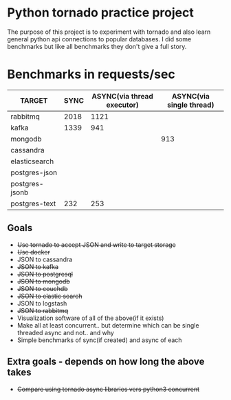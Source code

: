 # Python tornado practice project

The purpose of this project is to experiment with tornado
and also learn general python api connections to popular databases.
I did some benchmarks but like all benchmarks they don't give a full story.

# Benchmarks in requests/sec

| TARGET | SYNC  | ASYNC(via thread executor)  | ASYNC(via single thread)
|---|---|---|---|
| rabbitmq  | 2018  | 1121  | |
| kafka  | 1339  | 941  | |
| mongodb  |   |   |913 |
| cassandra  |   |   | |
| elasticsearch  |   |   | |
| postgres-json | | | |
| postgres-jsonb | | | |
| postgres-text | 232 | 253 | |

## Goals
* ~~Use tornado to accept JSON and write to target storage~~
* ~~Use docker~~
* JSON to cassandra
* ~~JSON to kafka~~
* ~~JSON to postgresql~~
* ~~JSON to mongodb~~
* ~~JSON to couchdb~~
* ~~JSON to elastic search~~
* JSON to logstash
* ~~JSON to rabbitmq~~
* Visualization software of all of the above(if it exists)
* Make all at least concurrent.. but determine which can be single threaded async and not.. and why
* Simple benchmarks of sync(if created) and async of each


## Extra goals - depends on how long the above takes
* ~~Compare using tornado async libraries vers python3 concurrent~~





